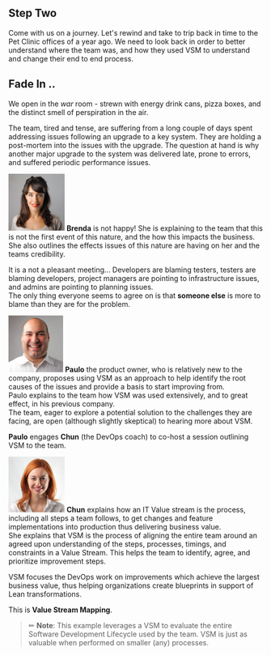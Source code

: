 ## Step Two

Come with us on a journey. Let's rewind and take to trip back in time to the Pet Clinic offices of a year ago. We need to look back in order to better understand where the team was, and how they used VSM to understand and change their end to end process.  

## Fade In ..

We open in the *war* room -  strewn with energy drink cans, pizza boxes, and the distinct smell of perspiration in the air.  

The team, tired and tense, are suffering from a long couple of days spent addressing issues following an upgrade to a key system.  They are holding a post-mortem into the issues with the upgrade. The question at hand is why another major upgrade to the system was delivered late, prone to errors, and suffered periodic performance issues.  

![brenda](../../assets/online-devops-dojo/welcome/brenda.png)   **Brenda** is not happy!  She is explaining to the team that this is not the first event of this nature, and the how this impacts the business. She also outlines the effects issues of this nature are having on her and the teams credibility.  

It is a not a pleasant meeting... Developers are blaming testers, testers are blaming developers, project managers are pointing to infrastructure issues, and admins are pointing to planning issues.  
The only thing everyone seems to agree on is that **someone else** is more to blame than they are for the problem.

![paulo](../../assets/online-devops-dojo/welcome/paulo.png)   **Paulo** the product owner, who is relatively new to the company, proposes using VSM as an approach to help identify the root causes of the issues and provide a basis to start improving from.  
Paulo explains to the team how VSM was used extensively, and to great effect, in his previous company.  
The team, eager to explore a potential solution to the challenges they are facing, are open (although slightly skeptical) to hearing more about VSM.  

**Paulo** engages **Chun** (the DevOps coach) to co-host a session outlining VSM to the team.

![chun](../../assets/online-devops-dojo/welcome/chun.png)  **Chun** explains how an IT Value stream is the process, including all steps a team follows, to get changes and feature implementations into production thus delivering business value.  
She explains that VSM is the process of aligning the entire team around an agreed upon understanding of the steps, processes, timings, and constraints in a Value Stream.  This helps the team to identify, agree, and prioritize improvement steps.  

VSM focuses the DevOps work on improvements which achieve the largest business value, thus helping organizations create blueprints in support of Lean transformations.

This is **Value Stream Mapping**.  

> ✏ **Note**: This example leverages a VSM to evaluate the entire Software Development Lifecycle used by the team.  VSM is just as valuable when performed on smaller (any) processes.  
